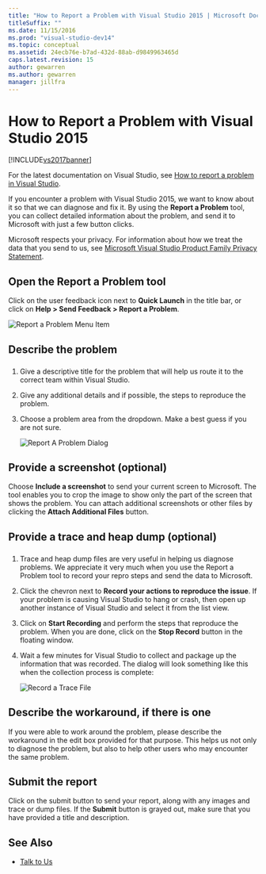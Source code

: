 ```yaml
---
title: "How to Report a Problem with Visual Studio 2015 | Microsoft Docs"
titleSuffix: ""
ms.date: 11/15/2016
ms.prod: "visual-studio-dev14"
ms.topic: conceptual
ms.assetid: 24ecb76e-b7ad-432d-88ab-d9849963465d
caps.latest.revision: 15
author: gewarren
ms.author: gewarren
manager: jillfra
---
```

# How to Report a Problem with Visual Studio 2015
[!INCLUDE[vs2017banner](../includes/vs2017banner.md)]

For the latest documentation on Visual Studio, see [How to report a problem in Visual Studio](/visualstudio/ide/how-to-report-a-problem-with-visual-studio).

If you encounter a problem with Visual Studio 2015, we want to know about it so that we can diagnose and fix it.  By using the **Report a Problem** tool, you can collect detailed  information about the problem, and send it to Microsoft with just a few button clicks.

Microsoft respects your privacy. For information about how we treat the data that you send to us, see [Microsoft Visual Studio Product Family Privacy Statement](https://www.visualstudio.com/dn948229).

## Open the Report a Problem tool

Click on the user feedback icon next to **Quick Launch** in the title bar, or click on **Help > Send Feedback > Report a Problem**.

![Report a Problem Menu Item](../ide/media/report-a-problem-menu-item.png "Report a Problem Menu Item")

## Describe the problem

### <a name="describe_the_problem"></a>

1. Give a descriptive title for the problem that will help us route it to the correct team within Visual Studio.

2. Give any additional details and if possible, the steps to reproduce the problem.

3. Choose a problem area from the dropdown. Make a best guess if you are not sure.

   ![Report A Problem Dialog](../ide/media/report-a-problem-dialog.png "Report A Problem Dialog")

## Provide a screenshot (optional)

Choose **Include a screenshot** to send your current screen to Microsoft. The tool enables you to crop the image to show only the part of the screen that shows the problem. You can attach additional screenshots or other files by clicking the **Attach Additional Files** button.

## Provide a trace and heap dump (optional)

### <a name="provide_a_trace_and_heap_dump"></a>

1. Trace and heap dump files are very useful in helping us diagnose problems.   We appreciate it very much when you use the Report a Problem tool to record your repro steps and send the data to Microsoft.

2. Click the chevron next to **Record your actions to reproduce the issue**. If your problem is causing Visual Studio to hang or crash, then open up another instance of Visual Studio and select it from the list view.

3. Click on **Start Recording** and perform the steps that reproduce the problem. When you are done, click on the **Stop Record** button in the floating window.

4. Wait a few minutes for Visual Studio to collect and package up the information that was recorded. The dialog will look something like this when the collection process is complete:

     ![Record a Trace File](../ide/media/record-a-trace-file.png "Record a Trace File")

## Describe the workaround, if there is one

If you were able to work around the problem, please describe the workaround in the edit box provided for that purpose. This helps us not only to diagnose the problem, but also to help other users who may encounter the same problem.

## Submit the report

Click on the submit button to send your report, along with any images and trace or dump files. If the **Submit** button is grayed out, make sure that you have provided a title and description.

## See Also

- [Talk to Us](../ide/talk-to-us.md)
